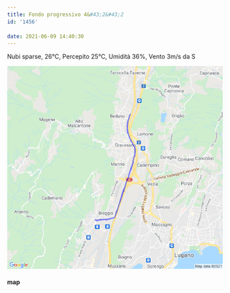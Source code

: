 ```yaml
---
title: Fondo progressivo 4&#43;2&#43;2
id: '1456'

date: 2021-06-09 14:40:30
---
```


Nubi sparse, 26°C, Percepito 25°C, Umidità 36%, Vento 3m/s da S

![image](/images/2021/08/20210609-activity-map.png)

#### map
